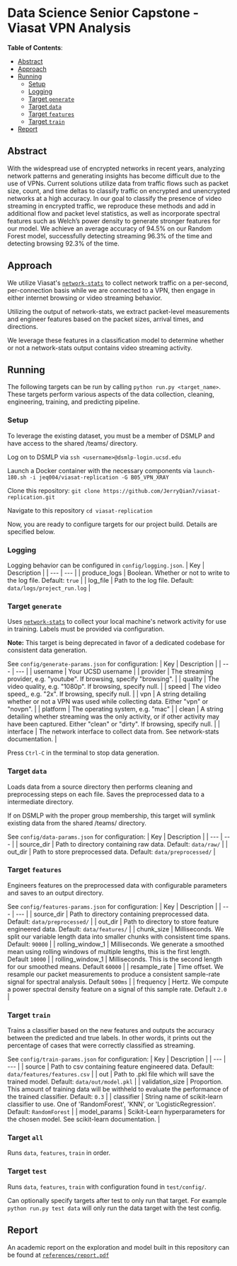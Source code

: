 # Data Science Senior Capstone - Viasat VPN Analysis

**Table of Contents**:
- [Abstract](#abstract)
- [Approach](#approach)
- [Running](#running)
  - [Setup](#setup)
  - [Logging](#logging)
  - [Target `generate`](#target-generate)
  - [Target `data`](#target-data)
  - [Target `features`](#target-features)
  - [Target `train`](#target-train)
- [Report](#report)

## Abstract

With the widespread use of encrypted networks in recent years, analyzing network patterns and generating insights has become difficult due to the use of VPNs. Current solutions utilize data from traffic flows such as packet size, count, and time deltas to classify traffic on encrypted and unencrypted networks at a high accuracy. In our goal to classify the presence of video streaming in encrypted traffic, we reproduce these methods and add in additional flow and packet level statistics, as well as incorporate spectral features such as Welch’s power density to generate stronger features for our model. We achieve an average accuracy of 94.5% on our Random Forest model, successfully detecting streaming 96.3% of the time and detecting browsing 92.3% of the time.

## Approach

We utilize Viasat's [`network-stats`](https://github.com/Viasat/network-stats) to collect network traffic on a per-second, per-connection basis while we are connected to a VPN, then engage in either internet browsing or video streaming behavior.

Utilizing the output of network-stats, we extract packet-level measurements and engineer features based on the packet sizes, arrival times, and directions.

We leverage these features in a classification model to determine whether or not a network-stats output contains video streaming activity.

## Running

The following targets can be run by calling `python run.py <target_name>`. These targets perform various aspects of the data collection, cleaning, engineering, training, and predicting pipeline.

### Setup

To leverage the existing dataset, you must be a member of DSMLP and have access to the shared /teams/ directory.

Log on to DSMLP via `ssh <username>@dsmlp-login.ucsd.edu`

Launch a Docker container with the necessary components via `launch-180.sh -i jeq004/viasat-replication -G B05_VPN_XRAY`

Clone this repository: `git clone https://github.com/JerryQian7/viasat-replication.git`

Navigate to this repository `cd viasat-replication`

Now, you are ready to configure targets for our project build. Details are specified below.

### Logging

Logging behavior can be configured in `config/logging.json`.
| Key | Description |
| --- | --- |
| produce_logs | Boolean. Whether or not to write to the log file. Default: `true` |
| log_file | Path to the log file. Default: `data/logs/project_run.log` |

### Target `generate`

Uses [`network-stats`](https://github.com/Viasat/network-stats) to collect your local machine's network activity for use in training. Labels must be provided via configuration.

**Note:** This target is being deprecated in favor of a dedicated codebase for consistent data generation.

See `config/generate-params.json` for configuration:
| Key | Description |
| --- | --- |
| username | Your UCSD username |
| provider | The streaming provider, e.g. "youtube". If browsing, specify "browsing". |
| quality | The video quality, e.g. "1080p". If browsing, specify null. |
| speed | The video speed,, e.g. "2x". If browsing, specify null. |
| vpn | A string detailing whether or not a VPN was used while collecting data. Either "vpn" or "novpn". |
| platform | The operating system, e.g. "mac" |
| clean | A string detailing whether streaming was the only activity, or if other activity may have been captured. Either "clean" or "dirty". If browsing, specify null. |
| interface | The network interface to collect data from. See network-stats documentation. |

Press `Ctrl-C` in the terminal to stop data generation.

### Target `data`

Loads data from a source directory then performs cleaning and preprocessing steps on each file. Saves the preprocessed data to a intermediate directory.

If on DSMLP with the proper group membership, this target will symlink existing data from the shared /teams/ directory.

See `config/data-params.json` for configuration:
| Key | Description |
| --- | --- |
| source_dir | Path to directory containing raw data. Default: `data/raw/` |
| out_dir | Path to store preprocessed data. Default: `data/preprocessed/` |

### Target `features`

Engineers features on the preprocessed data with configurable parameters and saves to an output directory.

See `config/features-params.json` for configuration:
| Key | Description |
| --- | --- |
| source_dir | Path to directory containing preprocessed data. Default: `data/preprocessed/` |
| out_dir | Path to directory to store feature engineered data. Default: `data/features/` |
| chunk_size | Milliseconds. We split our variable length data into smaller chunks with consistent time spans. Default: `90000` |
| rolling_window_1 | Milliseconds. We generate a smoothed mean using rolling windows of multiple lengths, this is the first length. Default `10000` |
| rolling_window_1 | Milliseconds. This is the second length for our smoothed means. Default `60000` |
| resample_rate | Time offset. We resample our packet measurements to produce a consistent sample-rate signal for spectral analysis. Default `500ms` |
| frequency | Hertz. We compute a power spectral density feature on a signal of this sample rate. Default `2.0` |

### Target `train`

Trains a classifier based on the new features and outputs the accuracy between the predicted and true labels. In other words, it prints out the percentage of cases that were correctly classified as streaming.

See `config/train-params.json` for configuration:
| Key | Description |
| --- | --- |
| source | Path to csv containing feature engineered data. Default: `data/features/features.csv` |
| out | Path to .pkl file which will save the trained model. Default: `data/out/model.pkl` |
| validation_size | Proportion. This amount of training data will be withheld to evaluate the performance of the trained classifier. Default: `0.3` |
| classifier | String name of scikit-learn classifier to use. One of 'RandomForest', 'KNN', or 'LogisticRegression'. Default: `RandomForest` |
| model_params | Scikit-Learn hyperparameters for the chosen model. See scikit-learn documentation. |

### Target `all`

Runs `data`, `features`, `train` in order.

### Target `test`

Runs `data`, `features`, `train` with configuration found in `test/config/`.

Can optionally specify targets after test to only run that target. For example `python run.py test data` will only run the data target with the test config.

## Report

An academic report on the exploration and model built in this repository can be found at [`references/report.pdf`](references/report.pdf)
